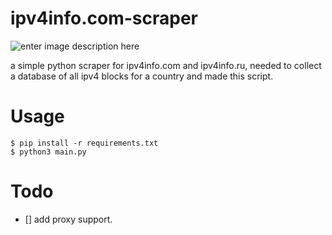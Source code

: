 # ipv4info.com-scraper
![enter image description here](https://img.shields.io/badge/Python-3.x-green&logo=appveyor)

a simple python scraper for ipv4info.com and ipv4info.ru, needed to collect a database of all ipv4 blocks for a country and made this script.


# Usage

    $ pip install -r requirements.txt
    $ python3 main.py


# Todo 

- [] add proxy support.
